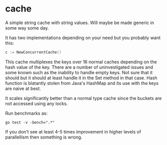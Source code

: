 cache
=====
A simple string cache with string values.
Will maybe be made generic in some way some day.

It has two implementations depending on your need but you probably want this:

```go
c := NewConcurrentCache()
```

This cache multiplexes the keys over 16 normal caches depending on the hash value of the key.
There are a number of uninvestigated issues and some known such as the inability to handle
empty keys. Not sure that it should but it should at least handle it in the Set method in that case.
Hash function is blatantly stolen from Java's HashMap and its use with the keys are naive at best.

It scales significantly better than a normal type cache since the buckets are not accessed using any locks.

Run benchmarks as:

```shell
go test -v -bench=".*"
```

If you don't see at least 4-5 times improvement in higher levels of parallellism then something is wrong.